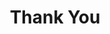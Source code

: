 ---
title: Thank You
description: Thank you for contacting us
layout: thank-you
noindex: true
sitemapExclude: true
---